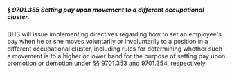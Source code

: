 ##### § 9701.355 Setting pay upon movement to a different occupational cluster. #####

DHS will issue implementing directives regarding how to set an employee's pay when he or she moves voluntarily or involuntarily to a position in a different occupational cluster, including rules for determining whether such a movement is to a higher or lower band for the purpose of setting pay upon promotion or demotion under §§ 9701.353 and 9701.354, respectively.